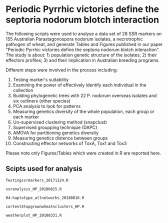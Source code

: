 # Periodic Pyrrhic victories define the septoria nodorum blotch interaction

The following scripts were used to analyse a data set of 28 SSR markers on 155 Australian Parastagonospora nodorum isolates, a necrotrophic pathogen of wheat, and generate Tables and Figures published in our paper "Periodic Pyrrhic victories define the septoria nodorum blotch interaction". The study is about: 1) population genetic structure of the isolates; 2) their effectors profiles; 3) and their implication in Australian breeding programs.

Different steps were involved in the process including:
1. Testing marker's suitability 
2. Examining the power of effectively identify each individual in the collection
3. Building phylogenetic trees with 22 P. nodorum overseas isolates and six outliners (other species)
4. PCA analysis to look for patterns
5. Measuring genetics diversity of the whole population, each group or each marker
6. Un-supervised clustering method (snapclust)
7. Supervised groupping technique (DAPC)
8. AMOVA for partitioning genetics diversity
9. Measuring genetics distence between groups
10. Constructing effector networks of ToxA, Tox1 and Tox3


Please note only Figures/Tables which were created in R are reported here.


## Scipts used for analysis

`Testingssrmarkers_20171124.R`

`ssranalysis_HP_20180815.R`

`04-haplotype_allnetworks_20180816.R`

`cortest4topgrownwheatnclusters_HP.R`

`weatherplot_HP_20180331.R`
